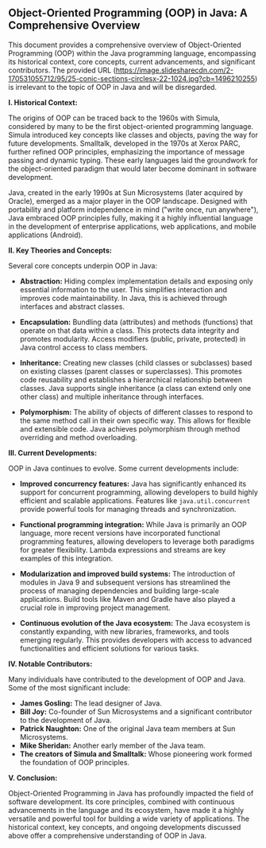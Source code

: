 ## Object-Oriented Programming (OOP) in Java: A Comprehensive Overview

This document provides a comprehensive overview of Object-Oriented Programming (OOP) within the Java programming language, encompassing its historical context, core concepts, current advancements, and significant contributors.  The provided URL (https://image.slidesharecdn.com/2-170531055712/95/25-conic-sections-circlesx-22-1024.jpg?cb=1496210255) is irrelevant to the topic of OOP in Java and will be disregarded.


**I. Historical Context:**

The origins of OOP can be traced back to the 1960s with Simula, considered by many to be the first object-oriented programming language.  Simula introduced key concepts like classes and objects, paving the way for future developments.  Smalltalk, developed in the 1970s at Xerox PARC, further refined OOP principles, emphasizing the importance of message passing and dynamic typing.  These early languages laid the groundwork for the object-oriented paradigm that would later become dominant in software development.

Java, created in the early 1990s at Sun Microsystems (later acquired by Oracle), emerged as a major player in the OOP landscape.  Designed with portability and platform independence in mind ("write once, run anywhere"), Java embraced OOP principles fully, making it a highly influential language in the development of enterprise applications, web applications, and mobile applications (Android).


**II. Key Theories and Concepts:**

Several core concepts underpin OOP in Java:

* **Abstraction:** Hiding complex implementation details and exposing only essential information to the user.  This simplifies interaction and improves code maintainability.  In Java, this is achieved through interfaces and abstract classes.

* **Encapsulation:** Bundling data (attributes) and methods (functions) that operate on that data within a class.  This protects data integrity and promotes modularity.  Access modifiers (public, private, protected) in Java control access to class members.

* **Inheritance:** Creating new classes (child classes or subclasses) based on existing classes (parent classes or superclasses).  This promotes code reusability and establishes a hierarchical relationship between classes.  Java supports single inheritance (a class can extend only one other class) and multiple inheritance through interfaces.

* **Polymorphism:** The ability of objects of different classes to respond to the same method call in their own specific way.  This allows for flexible and extensible code.  Java achieves polymorphism through method overriding and method overloading.


**III. Current Developments:**

OOP in Java continues to evolve. Some current developments include:

* **Improved concurrency features:**  Java has significantly enhanced its support for concurrent programming, allowing developers to build highly efficient and scalable applications.  Features like `java.util.concurrent` provide powerful tools for managing threads and synchronization.

* **Functional programming integration:**  While Java is primarily an OOP language, more recent versions have incorporated functional programming features, allowing developers to leverage both paradigms for greater flexibility.  Lambda expressions and streams are key examples of this integration.

* **Modularization and improved build systems:** The introduction of modules in Java 9 and subsequent versions has streamlined the process of managing dependencies and building large-scale applications.  Build tools like Maven and Gradle have also played a crucial role in improving project management.

* **Continuous evolution of the Java ecosystem:** The Java ecosystem is constantly expanding, with new libraries, frameworks, and tools emerging regularly.  This provides developers with access to advanced functionalities and efficient solutions for various tasks.


**IV. Notable Contributors:**

Many individuals have contributed to the development of OOP and Java.  Some of the most significant include:

* **James Gosling:** The lead designer of Java.
* **Bill Joy:** Co-founder of Sun Microsystems and a significant contributor to the development of Java.
* **Patrick Naughton:**  One of the original Java team members at Sun Microsystems.
* **Mike Sheridan:**  Another early member of the Java team.
* **The creators of Simula and Smalltalk:**  Whose pioneering work formed the foundation of OOP principles.


**V. Conclusion:**

Object-Oriented Programming in Java has profoundly impacted the field of software development.  Its core principles, combined with continuous advancements in the language and its ecosystem, have made it a highly versatile and powerful tool for building a wide variety of applications.  The historical context, key concepts, and ongoing developments discussed above offer a comprehensive understanding of OOP in Java.